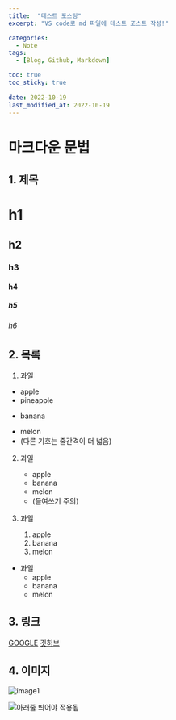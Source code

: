 ```yaml
---
title:  "테스트 포스팅"
excerpt: "VS code로 md 파일에 테스트 포스트 작성!"

categories:
  - Note
tags:
  - [Blog, Github, Markdown]

toc: true
toc_sticky: true
 
date: 2022-10-19
last_modified_at: 2022-10-19
---
```


# 마크다운 문법

## 1. 제목
# h1
## h2
### h3
#### h4
##### h5
###### h6

## 2. 목록
1. 과일
 - apple
 - pineapple
 * banana
 + melon
 + (다른 기호는 줄간격이 더 넓음)

2. 과일
   - apple
   * banana
   + melon
   + (들여쓰기 주의)

3. 과일
    1. apple
    2. banana
    3. melon

- 과일
  - apple
  - banana
  - melon

## 3. 링크
[GOOGLE](https://google.com)
[깃허브](https://github.com)

## 4. 이미지
![image1](http://t1.daumcdn.net/friends/prod/editor/dc8b3d02-a15a-4afa-a88b-989cf2a50476.jpg "라이언")

![아래줄 띄어야 적용됨][logo]

[logo]: http://t1.daumcdn.net/friends/prod/editor/dc8b3d02-a15a-4afa-a88b-989cf2a50476.jpg "춘식이"
